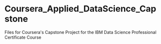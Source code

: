 # Coursera_Applied_DataScience_Capstone
Files for Coursera's Capstone Project for the IBM Data Science Professional Certificate Course

